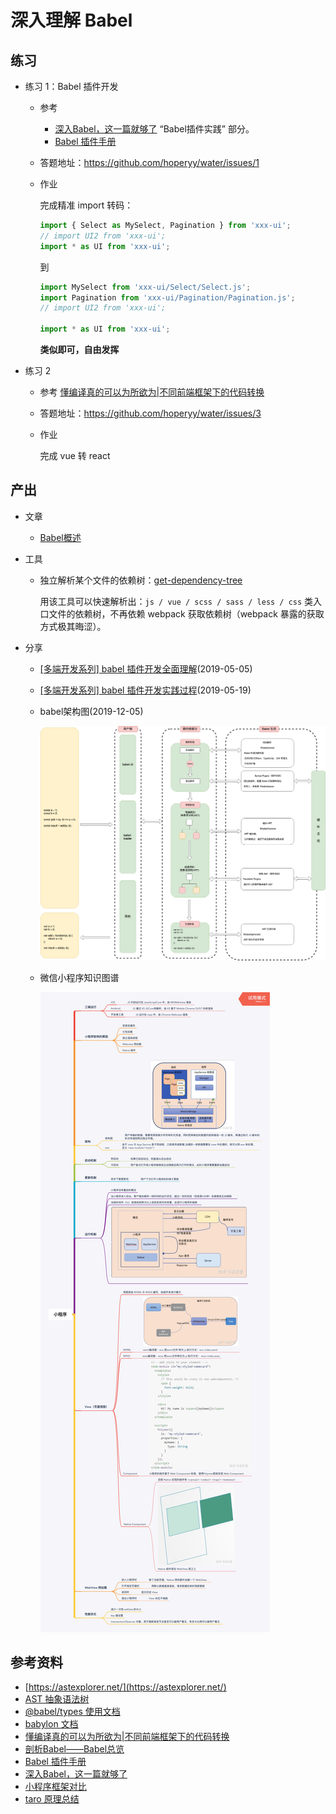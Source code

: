 # 深入理解 Babel

## 练习

+   练习 1：Babel 插件开发

    +   参考

        +   [深入Babel，这一篇就够了](https://juejin.im/post/5c21b584e51d4548ac6f6c99) “Babel插件实践” 部分。
        +   [Babel 插件手册](https://github.com/jamiebuilds/babel-handbook/blob/master/translations/zh-Hans/plugin-handbook.md)

    +   答题地址：https://github.com/hoperyy/water/issues/1

    +   作业

        完成精准 import 转码：

        ```js
        import { Select as MySelect, Pagination } from 'xxx-ui';
        // import UI2 from 'xxx-ui';
        import * as UI from 'xxx-ui';
        ```

        到 

        ```js
        import MySelect from 'xxx-ui/Select/Select.js';
        import Pagination from 'xxx-ui/Pagination/Pagination.js';
        // import UI2 from 'xxx-ui';

        import * as UI from 'xxx-ui';
        ```

        **类似即可，自由发挥**

+   练习 2

    +   参考 [懂编译真的可以为所欲为|不同前端框架下的代码转换](https://mp.weixin.qq.com/s?__biz=MzU4MDUxOTI5NA==&mid=2247484382&idx=1&sn=662c03594523cf3c9f5cc97eb7436d23&chksm=fd54d7cfca235ed92be315e19563da1cc1dd42cd372372376892e36991f23d292dabf00cbaf2&mpshare=1&scene=1&srcid=0418YWwl3FOxlg6USmo0ouwJ#rd)

    +   答题地址：https://github.com/hoperyy/water/issues/3

    +   作业

        完成 vue 转 react

## 产出

+   文章

    +   [Babel概述](https://github.com/hoperyy/water/issues/6)

+   工具

    +   独立解析某个文件的依赖树：[get-dependency-tree](https://github.com/hoperyy/get-dependency-tree)

        用该工具可以快速解析出：`js / vue / scss / sass / less / css` 类入口文件的依赖树，不再依赖 webpack 获取依赖树（webpack 暴露的获取方式极其晦涩）。

+   分享

    +   [[多端开发系列] babel 插件开发全面理解](https://github.com/hoperyy/water/issues/4)(2019-05-05)
    +   [[多端开发系列] babel 插件开发实践过程](https://github.com/hoperyy/water/issues/5)(2019-05-19)
    +   babel架构图(2019-12-05)

        ![](./img/structure.png)

    +   微信小程序知识图谱

        ![](./img/miniprogram.png)

## 参考资料

+   [https://astexplorer.net/](https://astexplorer.net/)
+   [AST 抽象语法树](http://jartto.wang/2018/11/17/about-ast/)
+   [@babel/types 使用文档](https://babeljs.io/docs/en/babel-types)
+   [babylon 文档](https://github.com/babel/babylon/blob/master/ast/spec.md)
+   [懂编译真的可以为所欲为|不同前端框架下的代码转换](https://mp.weixin.qq.com/s?__biz=MzU4MDUxOTI5NA==&mid=2247484382&idx=1&sn=662c03594523cf3c9f5cc97eb7436d23&chksm=fd54d7cfca235ed92be315e19563da1cc1dd42cd372372376892e36991f23d292dabf00cbaf2&mpshare=1&scene=1&srcid=0418YWwl3FOxlg6USmo0ouwJ#rd)
+   [剖析Babel——Babel总览](http://www.alloyteam.com/2017/04/analysis-of-babel-babel-overview/)
+   [Babel 插件手册](https://github.com/jamiebuilds/babel-handbook/blob/master/translations/zh-Hans/plugin-handbook.md)
+   [深入Babel，这一篇就够了](https://juejin.im/post/5c21b584e51d4548ac6f6c99)
+   [小程序框架对比](https://mina.wiki/eco/framework.html)
+   [taro 原理总结](https://www.jishuwen.com/d/2xm1)